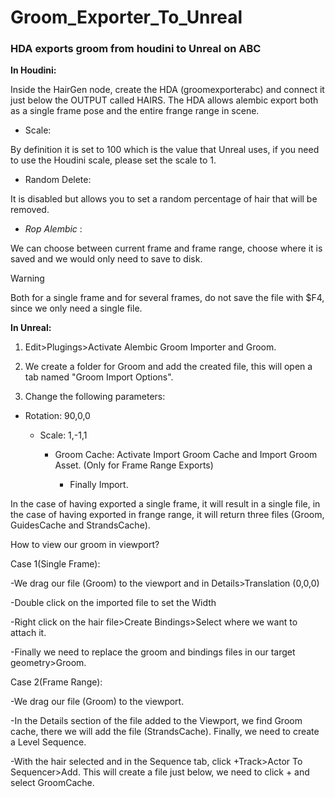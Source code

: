 # Groom_Exporter_To_Unreal
### HDA exports groom from houdini to Unreal on ABC

**In Houdini:**

  Inside the HairGen node, create the HDA (groomexporterabc) and connect it just below the OUTPUT called HAIRS.
  The HDA allows alembic export both as a single frame pose and the entire frange range in scene.

  - Scale:

  By definition it is set to 100 which is the value that Unreal uses, if you need to use the Houdini scale, please set the scale to 1.

  - Random Delete:

  It is disabled but allows you to set a random percentage of hair that will be removed.

  - *Rop Alembic* :

  We can choose between current frame and frame range, choose where it is saved and we would only need to save to disk.

  > [!WARNING]
  > Both for a single frame and for several frames, do not save the file with $F4, since we only need a single file.
  
**In Unreal:**

1. Edit>Plugings>Activate Alembic Groom Importer and Groom.

2. We create a folder for Groom and add the created file, this will open a tab named "Groom Import Options".

3. Change the following parameters:

  - Rotation: 90,0,0

    - Scale: 1,-1,1

      - Groom Cache: Activate Import Groom Cache and Import Groom Asset. (Only for Frame Range Exports)

        - Finally Import.

In the case of having exported a single frame, it will result in a single file, in the case of having exported in frange range, it will return three files (Groom, GuidesCache and StrandsCache).

How to view our groom in viewport?

Case 1(Single Frame):

  -We drag our file (Groom) to the viewport and in Details>Translation (0,0,0)
  
  -Double click on the imported file to set the Width

  -Right click on the hair file>Create Bindings>Select where we want to attach it.

  -Finally we need to replace the groom and bindings files in our target geometry>Groom.

Case 2(Frame Range):

  -We drag our file (Groom) to the viewport. 

  -In the Details section of the file added to the Viewport, we find Groom cache, there we will add the file (StrandsCache). Finally, we need to create a Level Sequence.

  -With the hair selected and in the Sequence tab, click +Track>Actor To Sequencer>Add. This will create a file just below, we need to click + and select GroomCache.
